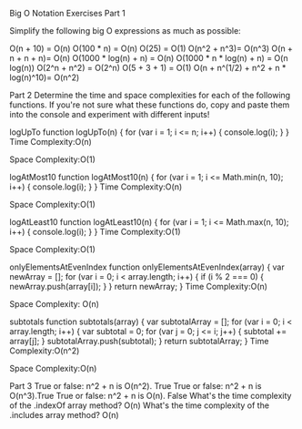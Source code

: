Big O Notation Exercises
Part 1

Simplify the following big O expressions as much as possible:

O(n + 10) = O(n)
O(100 * n) = O(n)
O(25) = O(1)
O(n^2 + n^3)= O(n^3)
O(n + n + n + n)= O(n)
O(1000 * log(n) + n) = O(n)
O(1000 * n * log(n) + n) = O(n log(n))
O(2^n + n^2) = O(2^n)
O(5 + 3 + 1) = O(1)
O(n + n^(1/2) + n^2 + n * log(n)^10)= O(n^2)

Part 2
Determine the time and space complexities for each of the following functions. If you're not sure what these functions do, copy and paste them into the console and experiment with different inputs!

logUpTo
function logUpTo(n) {
  for (var i = 1; i <= n; i++) {
    console.log(i);
  }
}
Time Complexity:O(n)

Space Complexity:O(1)

logAtMost10
function logAtMost10(n) {
  for (var i = 1; i <= Math.min(n, 10); i++) {
    console.log(i);
  }
}
Time Complexity:O(n)

Space Complexity:O(1)

logAtLeast10
function logAtLeast10(n) {
  for (var i = 1; i <= Math.max(n, 10); i++) {
    console.log(i);
  }
}
Time Complexity:O(1)

Space Complexity:O(1)

onlyElementsAtEvenIndex
function onlyElementsAtEvenIndex(array) {
  var newArray = [];
  for (var i = 0; i < array.length; i++) {
    if (i % 2 === 0) {
      newArray.push(array[i]);
    }
  }
  return newArray;
}
Time Complexity:O(n)

Space Complexity: O(n)

subtotals
function subtotals(array) {
  var subtotalArray = [];
  for (var i = 0; i < array.length; i++) {
    var subtotal = 0;
    for (var j = 0; j <= i; j++) {
      subtotal += array[j];
    }
    subtotalArray.push(subtotal);
  }
  return subtotalArray;
}
Time Complexity:O(n^2)

Space Complexity:O(n)

Part 3
True or false: n^2 + n is O(n^2). True
True or false: n^2 + n is O(n^3).True
True or false: n^2 + n is O(n). False
What's the time complexity of the .indexOf array method? O(n)
What's the time complexity of the .includes array method? O(n)